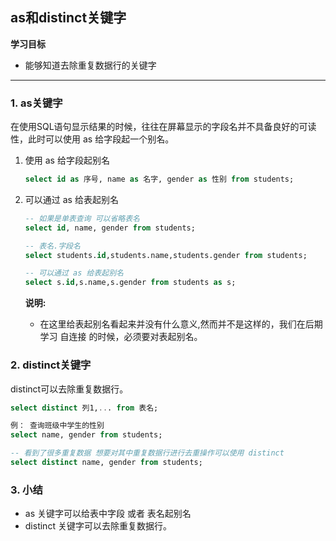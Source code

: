 ## as和distinct关键字

**学习目标**

- 能够知道去除重复数据行的关键字

------

### 1. as关键字

在使用SQL语句显示结果的时候，往往在屏幕显示的字段名并不具备良好的可读性，此时可以使用 as 给字段起一个别名。

1. 使用 as 给字段起别名

   ```sql
   select id as 序号, name as 名字, gender as 性别 from students;
   ```

2. 可以通过 as 给表起别名

   ```sql
   -- 如果是单表查询 可以省略表名
   select id, name, gender from students;
   
   -- 表名.字段名
   select students.id,students.name,students.gender from students;
   
   -- 可以通过 as 给表起别名 
   select s.id,s.name,s.gender from students as s;
   ```

   **说明:**  

   - 在这里给表起别名看起来并没有什么意义,然而并不是这样的，我们在后期学习 自连接 的时候，必须要对表起别名。

### 2. distinct关键字

distinct可以去除重复数据行。

```sql
select distinct 列1,... from 表名;

例： 查询班级中学生的性别
select name, gender from students;

-- 看到了很多重复数据 想要对其中重复数据行进行去重操作可以使用 distinct
select distinct name, gender from students;
```

### 3. 小结

- as 关键字可以给表中字段 或者 表名起别名
- distinct 关键字可以去除重复数据行。
